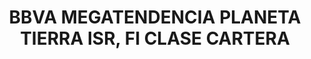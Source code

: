 ---
layout: fund
title: BBVA MEGATENDENCIA PLANETA TIERRA ISR, FI CLASE CARTERA
isin: ES0172243018
---